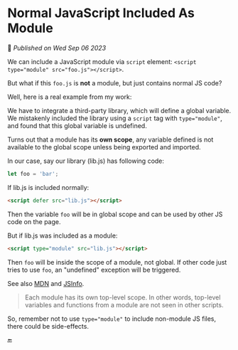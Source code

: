 # Normal JavaScript Included As Module

📅 _Published on Wed Sep 06 2023_

We can include a JavaScript module via `script` element: `<script type="module" src="foo.js"></script>`.

But what if this `foo.js` is **not** a module, but just contains normal JS code?

Well, here is a real example from my work:

We have to integrate a third-party library, which will define a global variable. We mistakenly included the library using a `script` tag with `type="module"`, and found that this global variable is undefined.

Turns out that a module has its **own scope**, any variable defined is not available to the global scope unless being exported and imported.

In our case, say our library (lib.js) has following code:

```js
let foo = 'bar';
```

If lib.js is included normally:

```html
<script defer src="lib.js"></script>
```

Then the variable `foo` will be in global scope and can be used by other JS code on the page.

But if lib.js was included as a module:

```html
<script type="module" src="lib.js"></script>
```

Then `foo` will be inside the scope of a module, not global. If other code just tries to use `foo`, an "undefined" exception will be triggered.

See also [MDN](https://developer.mozilla.org/en-US/docs/Web/JavaScript/Guide/Modules#other_differences_between_modules_and_standard_scripts) and [JSInfo](https://javascript.info/modules-intro#module-level-scope).

> Each module has its own top-level scope. In other words, top-level variables and functions from a module are not seen in other scripts.

So, remember not to use `type="module"` to include non-module JS files, there could be side-effects.

🔚
